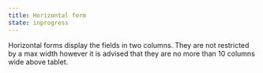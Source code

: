 ```yaml
---
title: Horizontal form
state: inprogress
---
```


Horizontal forms display the fields in two columns. They are not restricted by a max width however it is advised that they are no more than 10 columns wide above tablet.